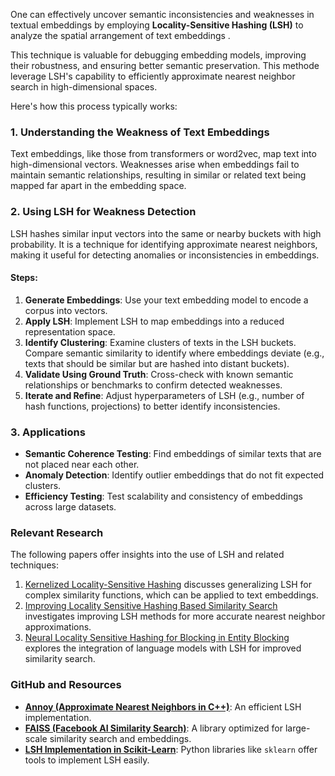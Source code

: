 One can effectively uncover semantic inconsistencies and weaknesses in textual embeddings by employing **Locality-Sensitive Hashing (LSH)** to analyze the spatial arrangement of text embeddings . 

This technique is valuable for debugging embedding models, improving their robustness, and ensuring better semantic preservation.
This methode leverage LSH's capability to efficiently approximate nearest neighbor search in high-dimensional spaces. 

Here's how this process typically works:

### 1. **Understanding the Weakness of Text Embeddings**

Text embeddings, like those from transformers or word2vec, map text into high-dimensional vectors. Weaknesses arise when embeddings fail to maintain semantic relationships, resulting in similar or related text being mapped far apart in the embedding space.

### 2. **Using LSH for Weakness Detection**

LSH hashes similar input vectors into the same or nearby buckets with high probability. It is a technique for identifying approximate nearest neighbors, making it useful for detecting anomalies or inconsistencies in embeddings.

#### Steps:

1. **Generate Embeddings**: Use your text embedding model to encode a corpus into vectors.
2. **Apply LSH**: Implement LSH to map embeddings into a reduced representation space.
3. **Identify Clustering**: Examine clusters of texts in the LSH buckets. Compare semantic similarity to identify where embeddings deviate (e.g., texts that should be similar but are hashed into distant buckets).
4. **Validate Using Ground Truth**: Cross-check with known semantic relationships or benchmarks to confirm detected weaknesses.
5. **Iterate and Refine**: Adjust hyperparameters of LSH (e.g., number of hash functions, projections) to better identify inconsistencies.

### 3. **Applications**

- **Semantic Coherence Testing**: Find embeddings of similar texts that are not placed near each other.
- **Anomaly Detection**: Identify outlier embeddings that do not fit expected clusters.
- **Efficiency Testing**: Test scalability and consistency of embeddings across large datasets.

### Relevant Research

The following papers offer insights into the use of LSH and related techniques:

1. [Kernelized Locality-Sensitive Hashing](https://consensus.app/papers/kernelized-localitysensitive-hashing-kulis-grauman/c9ce649f405d5a3eb8259f016a145970/?utm_source=chatgpt) discusses generalizing LSH for complex similarity functions, which can be applied to text embeddings.
2. [Improving Locality Sensitive Hashing Based Similarity Search](https://consensus.app/papers/improving-locality-sensitive-hashing-based-similarity-chakrabarti-bandyopadhyay/6737230d90fc5ecfb4e896c0961b270b/?utm_source=chatgpt) investigates improving LSH methods for more accurate nearest neighbor approximations.
3. [Neural Locality Sensitive Hashing for Blocking in Entity Blocking](https://consensus.app/papers/neural-locality-sensitive-hashing-for-blocking-in-entity-kasai-qian/c89e5d4bfe355c778f5262a084d8e102/?utm_source=chatgpt) explores the integration of language models with LSH for improved similarity search.

### GitHub and Resources

- **[Annoy (Approximate Nearest Neighbors in C++)](https://github.com/spotify/annoy)**: An efficient LSH implementation.
- **[FAISS (Facebook AI Similarity Search)](https://github.com/facebookresearch/faiss)**: A library optimized for large-scale similarity search and embeddings.
- **[LSH Implementation in Scikit-Learn](https://scikit-learn.org/stable/)**: Python libraries like `sklearn` offer tools to implement LSH easily.

